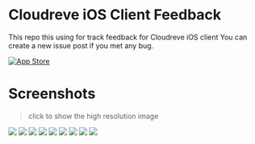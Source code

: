 # Cloudreve iOS Client Feedback

This repo this using for track feedback for Cloudreve iOS client
You can create a new issue post if you met any bug.

[![App Store](https://img.shields.io/badge/App_Store-0D96F6?style=for-the-badge&logo=app-store&logoColor=white)](https://apps.apple.com/us/app/cloudreve/id1619480823)

# Screenshots
> click to show the high resolution image

[![](./images/login-page-s.PNG)](./images/login-page.PNG)
[![](./images/endpoint-binding-s.PNG)](./images/endpoint-binding.PNG)
[![](./images/drive-page-s.PNG)](./images/drive-page.PNG)
[![](./images/context-menu-s.PNG)](./images/context-menu.PNG)
[![](./images/remote-download-downloading-s.PNG)](./images/remote-download-downloading.PNG)
[![](./images/remote-download-completed-s.PNG)](./images/remote-download-completed.PNG)
[![](./images/uploading-s.PNG)](./images/uploading.PNG)
[![](./images/image-preview-s.PNG)](./images/image-preview.PNG)
[![](./images/policy-switch-s.PNG)](./images/policy-switch.PNG)
